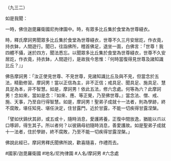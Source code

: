 （九三二）

如是我聞：

一時，佛住迦毘羅衛國尼拘律園中。時，有眾多比丘集於食堂為世尊縫衣。

時，釋氏摩訶男聞眾多比丘集於食堂為世尊縫衣，世尊不久三月安居訖，作衣竟，持衣鉢，人間遊行。聞已，往詣佛所，稽首佛足，退坐一面，白佛言：「世尊！我四體不攝，迷於四方，聞法悉忘。以聞眾多比丘集於食堂為世尊縫衣，世尊不久安居訖，作衣竟，持衣鉢，人間遊行，是故我今思惟：『何時當復得見世尊及諸知識比丘？』」

佛告摩訶男：「汝正使見世尊、不見世尊，見諸知識比丘及與不見，但當念於五法，精勤修習。摩訶男！當以正信為主，非不正信；戒具足、聞具足、施具足、慧具足為本，非不智慧。如是，摩訶男！依此五法，修六念處。何等為六？此摩訶男！念如來，當如是念：『如來、應、等正覺，乃至佛世尊。』當念法、僧、戒、施、天事，乃至自行得智慧。如是，摩訶男！聖弟子成就十一法者，則為學跡，終不腐敗，堪任知見、堪任決定，住甘露門，近於甘露，不能一切疾得甘露涅槃。

「譬如伏鷄伏其卵，或五或十，隨時消息，愛護將養，正復中間放逸，猶能以爪以口啄卵，得生其子。所以者何？以彼鷄母初隨時消息，善愛護故。如是聖弟子成就十一法者，住於學跡，終不腐敗，乃至不能一切疾得甘露涅槃。」

佛說此經已，摩訶男釋氏聞佛所說，歡喜隨喜，作禮而去。

#國家/迦毘羅衛國
#地名/尼拘律園
#人名/摩訶男
#六念處
